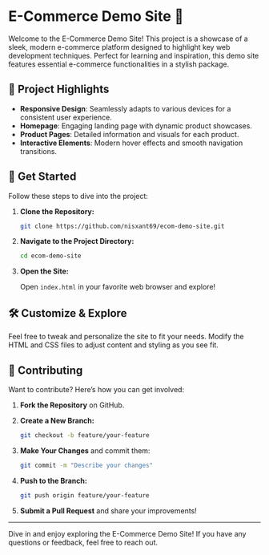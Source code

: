 # E-Commerce Demo Site 🚀

Welcome to the E-Commerce Demo Site! This project is a showcase of a sleek, modern e-commerce platform designed to highlight key web development techniques. Perfect for learning and inspiration, this demo site features essential e-commerce functionalities in a stylish package.

## 🌟 Project Highlights

- **Responsive Design**: Seamlessly adapts to various devices for a consistent user experience.
- **Homepage**: Engaging landing page with dynamic product showcases.
- **Product Pages**: Detailed information and visuals for each product.
- **Interactive Elements**: Modern hover effects and smooth navigation transitions.

## 🚀 Get Started

Follow these steps to dive into the project:

1. **Clone the Repository:**

   ```bash
   git clone https://github.com/nisxant69/ecom-demo-site.git
   ```

2. **Navigate to the Project Directory:**

   ```bash
   cd ecom-demo-site
   ```

3. **Open the Site:**

   Open `index.html` in your favorite web browser and explore!

## 🛠️ Customize & Explore

Feel free to tweak and personalize the site to fit your needs. Modify the HTML and CSS files to adjust content and styling as you see fit. 

## 💬 Contributing

Want to contribute? Here’s how you can get involved:

1. **Fork the Repository** on GitHub.
2. **Create a New Branch:**

   ```bash
   git checkout -b feature/your-feature
   ```

3. **Make Your Changes** and commit them:

   ```bash
   git commit -m "Describe your changes"
   ```

4. **Push to the Branch:**

   ```bash
   git push origin feature/your-feature
   ```

5. **Submit a Pull Request** and share your improvements!

---

Dive in and enjoy exploring the E-Commerce Demo Site! If you have any questions or feedback, feel free to reach out.

